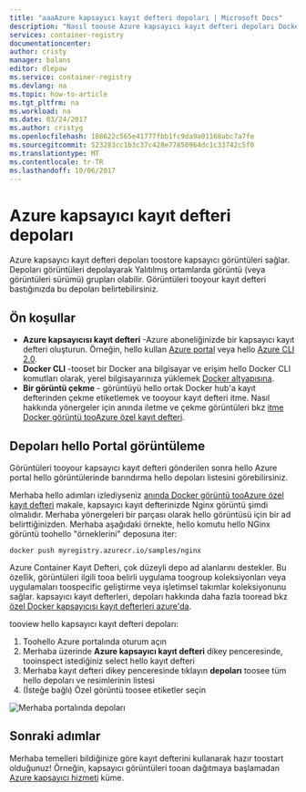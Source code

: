 ```yaml
---
title: "aaaAzure kapsayıcı kayıt defteri depoları | Microsoft Docs"
description: "Nasıl toouse Azure kapsayıcı kayıt defteri depoları Docker görüntüleri"
services: container-registry
documentationcenter: 
author: cristy
manager: balans
editor: dlepow
ms.service: container-registry
ms.devlang: na
ms.topic: how-to-article
ms.tgt_pltfrm: na
ms.workload: na
ms.date: 03/24/2017
ms.author: cristyg
ms.openlocfilehash: 108622c565e41777fbb1fc9da9a01168abc7a7fe
ms.sourcegitcommit: 523283cc1b3c37c428e77850964dc1c33742c5f0
ms.translationtype: MT
ms.contentlocale: tr-TR
ms.lasthandoff: 10/06/2017
---
```

# <a name="azure-container-registry-repositories"></a>Azure kapsayıcı kayıt defteri depoları

Azure kapsayıcı kayıt defteri depoları toostore kapsayıcı görüntüleri sağlar. Depoları görüntüleri depolayarak Yalıtılmış ortamlarda görüntü (veya görüntüleri sürümü) grupları olabilir. Görüntüleri tooyour kayıt defteri bastığınızda bu depoları belirtebilirsiniz.


## <a name="prerequisites"></a>Ön koşullar
* **Azure kapsayıcısı kayıt defteri** -Azure aboneliğinizde bir kapsayıcı kayıt defteri oluşturun. Örneğin, hello kullan [Azure portal](container-registry-get-started-portal.md) veya hello [Azure CLI 2.0](container-registry-get-started-azure-cli.md).
* **Docker CLI** -tooset bir Docker ana bilgisayar ve erişim hello Docker CLI komutları olarak, yerel bilgisayarınıza yüklemek [Docker altyapısına](https://docs.docker.com/engine/installation/).
* **Bir görüntü çekme** - görüntüyü hello ortak Docker hub'a kayıt defterinden çekme etiketlemek ve tooyour kayıt defteri itme. Nasıl hakkında yönergeler için anında iletme ve çekme görüntüleri bkz [itme Docker görüntü tooAzure özel kayıt defteri](container-registry-get-started-docker-cli.md).


## <a name="viewing-repositories-in-hello-portal"></a>Depoları hello Portal görüntüleme

Görüntüleri tooyour kapsayıcı kayıt defteri gönderilen sonra hello Azure portal hello görüntülerinde barındırma hello depoları listesini görebilirsiniz.

Merhaba hello adımları izlediyseniz [anında Docker görüntü tooAzure özel kayıt defteri](container-registry-get-started-docker-cli.md) makale, kapsayıcı kayıt defterinizde Nginx görüntü şimdi olmalıdır. Merhaba yönergeleri bir parçası olarak hello görüntüsü için bir ad belirttiğinizden. Merhaba aşağıdaki örnekte, hello komutu hello NGinx görüntü toohello "örneklerini" deposuna iter:

```
docker push myregistry.azurecr.io/samples/nginx
```
 Azure Container Kayıt Defteri, çok düzeyli depo ad alanlarını destekler. Bu özellik, görüntüleri ilgili tooa belirli uygulama toogroup koleksiyonları veya uygulamaları toospecific geliştirme veya işletimsel takımlar koleksiyonunu sağlar. kapsayıcı kayıt defterleri, depoları hakkında daha fazla tooread bkz [özel Docker kapsayıcısı kayıt defterleri azure'da](container-registry-intro.md).

tooview hello kapsayıcı kayıt defteri depoları:

1. Toohello Azure portalında oturum açın
2. Merhaba üzerinde **Azure kapsayıcı kayıt defteri** dikey penceresinde, tooinspect istediğiniz select hello kayıt defteri
3. Merhaba kayıt defteri dikey penceresinde tıklayın **depoları** toosee tüm hello depoları ve resimlerinin listesi
4. (İsteğe bağlı) Özel görüntü toosee etiketler seçin

![Merhaba portalında depoları](./media/container-registry-repositories/container-registry-repositories.png)


## <a name="next-steps"></a>Sonraki adımlar
Merhaba temelleri bildiğinize göre kayıt defterini kullanarak hazır toostart olduğunuz! Örneğin, kapsayıcı görüntüleri tooan dağıtmaya başlamadan [Azure kapsayıcı hizmeti](https://azure.microsoft.com/documentation/services/container-service/) küme.
